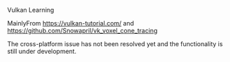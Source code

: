 Vulkan Learning

MainlyFrom https://vulkan-tutorial.com/ and https://github.com/Snowapril/vk_voxel_cone_tracing

The cross-platform issue has not been resolved yet and the functionality is still under development.